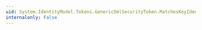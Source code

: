 ```yaml
---
uid: System.IdentityModel.Tokens.GenericXmlSecurityToken.MatchesKeyIdentifierClause(System.IdentityModel.Tokens.SecurityKeyIdentifierClause)
internalonly: False
---
```


